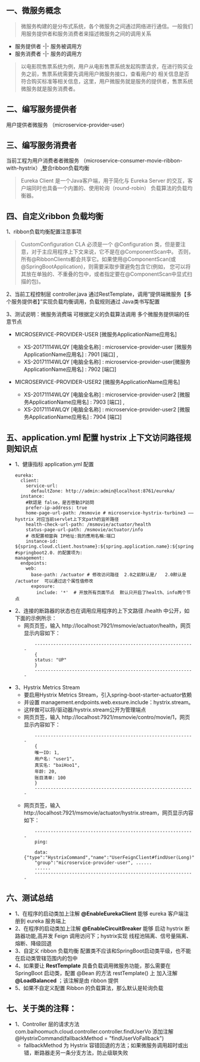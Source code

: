 
## 一、微服务概念
> 微服务构建的是分布式系统，各个微服务之间通过网络进行通信。一般我们用服务提供者和服务消费者来描述微服务之间的调用关系

* 服务提供者	-|- 服务被调用方
* 服务消费者	-|- 服务的调用方
		
> 以电影院售票系统为例，用户从电影售票系统发起购票请求，在进行购买业务之前，售票系统需要先调用用户微服务接口，查看用户的
> 相关信息是否符合购买标准等相关信息，这里，用户微服务就是服务的提供者，售票系统微服务就是服务消费者。

## 二、编写服务提供者
	
 用户提供者微服务 （microservice-provider-user）

## 三、编写服务消费者

 当前工程为用户消费者者微服务 （microservice-consumer-movie-ribbon-with-hystrix）,整合ribbon负载均衡
 
> Eureka Client 是一个Java客户端，用于简化与 Eureka Server 的交互，客户端同时也具备一个内置的、使用轮询（round-robin）
  负载算法的负载均衡器。
  
## 四、自定义ribbon 负载均衡
1、ribbon负载均衡配置注意事项

> CustomConfiguration CLA 必须是一个 @Configuration 类，但是要注意，对于主应用程序上下文来说，它不是在@ComponentScan中。
否则，所有@RibbonClients都会共享它。如果使用@ComponentScan(或@SpringBootApplication)，则需要采取步骤避免包含它(例如，
您可以将其放在单独的、不重叠的包中，或者指定要在@ComponentScan中显式扫描的包)。
	
2、当前工程控制层 controller.java 通过RestTemplate，调用“提供端微服务【多个服务提供者】”实现负载均衡调用，负载规则通过
Java类书写配置

3、测试说明：微服务消费端 可根据定义的负载算法调用 多个微服务提供端的任意节点
  + MICROSERVICE-PROVIDER-USER [微服务ApplicationName应用名]	
	- XS-20171114WLQY [电脑全名称] : microservice-provider-user [微服务ApplicationName应用名] : 7901 [端口] , 
	- XS-20171114WLQY [电脑全名称] : microservice-provider-user[微服务ApplicationName应用名] : 7902 [端口]
			 
  + MICROSERVICE-PROVIDER-USER2 [微服务ApplicationName应用名]	
	- XS-20171114WLQY [电脑全名称] : microservice-provider-user2 [微服务ApplicationName应用名] : 7903 [端口] , 
	- XS-20171114WLQY [电脑全名称] : microservice-provider-user2 [微服务ApplicationName应用名] : 7904 [端口]	

## 五、application.yml 配置 hystrix 上下文访问路径规则知识点
* 1、健康指标 application.yml 配置
    ```
    eureka:
      client:
        service-url:
          defaultZone: http://admin:admin@localhost:8761/eureka/
      instance:
        #默認是 false，是否啓動IP訪問
        prefer-ip-address: true
        home-page-url-path: /msmovie # microservice-hystrix-turbine3 —— hystrix 对应当前servlet上下文path的监听路径
        health-check-url-path: /msmovie/actuator/health
        status-page-url-path: /msmovie/actuator/info
        # 改配置相當與 IP地址:我的應用名稱:端口
        instance-id: ${spring.cloud.client.hostname}:${spring.application.name}:${spring.application.instance_id:${server.port}}
    #springboot2.0. 的配置项为: 
    management:
      endpoints:
        web:
          base-path: /actuator # 修改访问路径  2.0之前默认是/   2.0默认是 /actuator  可以通过这个属性值修改
          exposure:
            include: '*'  # 开放所有页面节点  默认只开启了health、info两个节点
    ```
* 2、连接的断路器的状态也在调用应用程序的上下文路径 /health 中公开，如下面的示例所示：
    + 网页页签，输入 http://localhost:7921/msmovie/actuator/health，网页显示内容如下：
        ```
            ------------------------------------------------------------
            {
            status: "UP"
            }
            ------------------------------------------------------------
        ```
* 3、Hystrix Metrics Stream
    + 要启用Hystrix Metrics Stream，引入spring-boot-starter-actuator依赖
    + 并设置 management.endpoints.web.exsure.include：hystrix.stream。
	+ 这样做可以将/驱动器/hystrix.stream公开为管理端点
	+ 网页页签，输入 http://localhost:7921/msmovie/contro/movie/1，网页显示内容如下：
        ```
            ------------------------------------------------------------
            {
            唯一ID: 1,
            用户名: "user1",
            真实名: "baiHoo1",
            年龄: 20,
            账目清单: 100
            }
            ------------------------------------------------------------
        ```
	+ 网页页签，输入 http://localhost:7921/msmovie/actuator/hystrix.stream，网页显示内容如下：
        ```
            ------------------------------------------------------------
            ping: 
            
            data: {"type":"HystrixCommand","name":"UserFeignClient#findUser(Long)",
            "group":"microservice-provider-user", ......
            ......
            ------------------------------------------------------------
        ```
## 六、测试总结
* 1、在程序的启动类加上注解 **@EnableEurekaClient** 能够 eureka 客户端注册到 eureka 服务端上
* 2、在程序的启动类加上注解 **@EnableCircuitBreaker** 能够 启动 hystrix 断路器功能,高并发 Feign 调用访问下；hystrix实现
线程池隔离、信号量隔离、熔断、降级回退
* 3、自定义 ribbon 负载均衡 配置类不应该和SpringBoot启动类平级，也不能在启动类管辖范围内的包中
* 4、如果要让 **RestTemplate** 具备负载调用微服务功能，那么需要在 SpringBoot 启动类，配置 @Bean 的方法 restTemplate() 上 
加入注解  **@LoadBalanced** ；该注解是由 ribbon 提供
* 5、如果不自定义配置 Ribbon 的负载算法，那么默认是轮询负载

## 七、关于类的注释：
* 1、Controller 层的请求方法 com.baihoomuch.cloud.controller.controller.findUserVo 添加注解  @HystrixCommand(fallbackMethod = "findUserVoFallback")
    + fallbackMethod 为 Hystrix 容错回退的方法；如果微服务调用超时或出错，断路器走另一条分支方法，防止级联失败